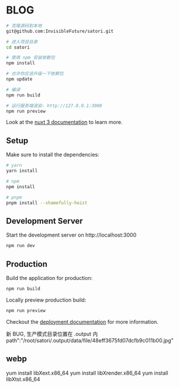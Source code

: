 # BLOG

```bash
# 克隆源码到本地
git@github.com:InvisibleFuture/satori.git

# 进入项目目录
cd satori

# 使用 npm 安装依赖包
npm install

# 也许你应该升级一下依赖包
npm update

# 编译
npm run build

# 运行服务端渲染: http://127.0.0.1:3000
npm run preview

```

Look at the [nuxt 3 documentation](https://v3.nuxtjs.org) to learn more.

## Setup

Make sure to install the dependencies:

```bash
# yarn
yarn install

# npm
npm install

# pnpm
pnpm install --shamefully-hoist
```

## Development Server

Start the development server on http://localhost:3000

```bash
npm run dev
```

## Production

Build the application for production:

```bash
npm run build
```

Locally preview production build:

```bash
npm run preview
```

Checkout the [deployment documentation](https://v3.nuxtjs.org/docs/deployment) for more information.

新 BUG, 生产模式目录位置在 .output 内
path":"/root/satori/.output/data/file/48eff3675fd07dcfb9c011b00.jpg"

## webp

yum install libXext.x86_64
yum install libXrender.x86_64
yum install libXtst.x86_64